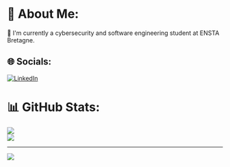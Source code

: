# 💫 About Me:
🔭 I'm currently a cybersecurity and software engineering student at ENSTA Bretagne.


## 🌐 Socials:
[![LinkedIn](https://img.shields.io/badge/LinkedIn-%230077B5.svg?logo=linkedin&logoColor=white)](https://linkedin.com/in/https://www.linkedin.com/in/raphaël-azou-223432275/) 

# 📊 GitHub Stats:
![](https://github-readme-streak-stats.herokuapp.com/?user=raphael3050&theme=dark&hide_border=false)<br/>
![](https://github-readme-stats.vercel.app/api/top-langs/?username=raphael3050&theme=dark&hide_border=false&include_all_commits=true&count_private=false&layout=compact)

---
[![](https://visitcount.itsvg.in/api?id=raphael3050&icon=0&color=0)](https://visitcount.itsvg.in)

<!-- Proudly created with GPRM ( https://gprm.itsvg.in ) -->
